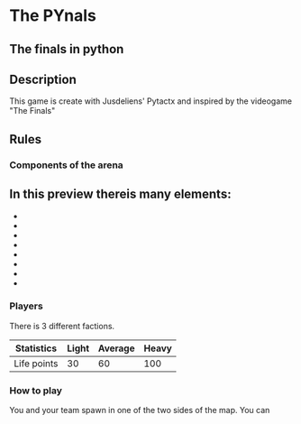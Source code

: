 # The PYnals 
## The finals in python 
## Description
This game is create with Jusdeliens' Pytactx and inspired by the videogame "The Finals"
## Rules
### Components of the arena
In this preview thereis many elements:
  -
  -
  -
  -
  -
  -
  -
  -
  -
### Players 
There is 3 different factions.

|Statistics|Light|Average|Heavy|
|-----|-----|-----|-----|
|Life points|30|60|100|



### How to play
You and your team spawn in one of the two sides of the map. You can 
